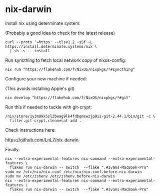 # nix-darwin

Install nix using determinate system:

(Probably a good idea to check for the latest release)

```console
curl --proto '=https' --tlsv1.2 -sSf -L https://install.determinate.systems/nix \
  | sh -s -- install
```

Run syncthing to fetch local network copy of nixos-config:

```console
nix run "https://flakehub.com/f/NixOS/nixpkgs/*#syncthing"
```

Configure your new machine if needed:

(This avoids installing Apple's git)

```console
nix develop "https://flakehub.com/f/NixOS/nixpkgs/*#git"
```

Run this if needed to tackle with git-crypt:

```console
/nix/store/1y3m89x5sl3bwag9lk4fdbqmswzjp9is-git-2.44.1/bin/git -c \
  filter.git-crypt.clean=cat add .
```

Check instructions here:

<https://github.com/LnL7/nix-darwin>

Finally:

```console
nix --extra-experimental-features nix-command --extra-experimental-features \
  flakes run nix-darwin -- switch  --flake ".#Ivans-MacBook-Pro"
sudo mv /etc/nix/nix.conf /etc/nix/nix.conf.before-nix-darwin
sudo mv /etc/zshenv /etc/zshenv.before-nix-darwin
nix --extra-experimental-features nix-command --extra-experimental-features \
  flakes run nix-darwin -- switch  --flake ".#Ivans-MacBook-Pro"
```
